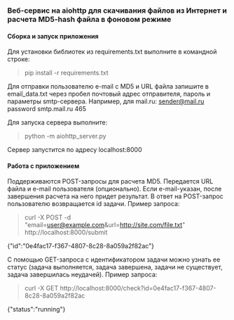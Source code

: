 ### Веб-сервис на aiohttp для скачивания файлов из Интернет и расчета MD5-hash файла в фоновом режиме

#### Сборка и запуск приложения

Для установки библиотек из requirements.txt выполните в командной строке:
>pip install -r requirements.txt

Для отправки пользователю e-mail с MD5 и URL файла запишите в email_data.txt через пробел почтовый адрес отправителя, пароль и параметры smtp-сервера.
Например, для mail.ru:
sender@mail.ru password smtp.mail.ru 465

Для запуска сервера выполните:
> python -m aiohttp_server.py

Сервер запустится по адресу localhost:8000


#### Работа с приложением

Поддерживаются POST-запросы для расчета MD5. Передается URL файла и e-mail пользователя (опционально). Если e-mail-указан, после завершения расчета на него придет результат. В ответ на POST-запрос пользователю возвращается id задачи. Пример запроса:
> curl -X POST -d "email=user@example.com&url=http://site.com/file.txt" http://localhost:8000/submit

{"id":"0e4fac17-f367-4807-8c28-8a059a2f82ac"}

С помощью GET-запроса с идентификатором задачи можно узнать ее статус (задача выполняется, задача завершена, задачи не существует, задача завершилась неудачей). Пример запроса:
> curl -X GET http://localhost:8000/check?id=0e4fac17-f367-4807-8c28-8a059a2f82ac

{"status":"running"}
